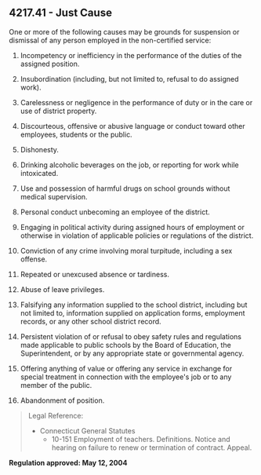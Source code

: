 ## 4217.41 - Just Cause

One or more of the following causes may be grounds for suspension or dismissal of any person employed in the non-certified service:

1.  Incompetency or inefficiency in the performance of the duties of the assigned position.

2.  Insubordination (including, but not limited to, refusal to do assigned work).

3.  Carelessness or negligence in the performance of duty or in the care or use of district property.

4.  Discourteous, offensive or abusive language or conduct toward other employees, students or the public.

5.  Dishonesty.

6.  Drinking alcoholic beverages on the job, or reporting for work while intoxicated.

7.  Use and possession of harmful drugs on school grounds without medical supervision.

8.  Personal conduct unbecoming an employee of the district.

9.  Engaging in political activity during assigned hours of employment or otherwise in violation of applicable policies or regulations of the district.

10.  Conviction of any crime involving moral turpitude, including a sex offense.

11.  Repeated or unexcused absence or tardiness.

12.  Abuse of leave privileges.

13.  Falsifying any information supplied to the school district, including but not limited to, information supplied on application forms, employment records, or any other school district record.

14.  Persistent violation of or refusal to obey safety rules and regulations made applicable to public schools by the Board of Education, the  Superintendent, or by any appropriate state or governmental agency.

15.  Offering anything of value or offering any service in exchange for special treatment in connection with the employee's job or to any member of the  public.

16.  Abandonment of position.

> Legal Reference: 
> 
> * Connecticut General Statutes
>   * 10-151 Employment of teachers. Definitions. Notice and hearing on failure to renew or termination of contract. Appeal.

**Regulation approved:  May 12, 2004**

